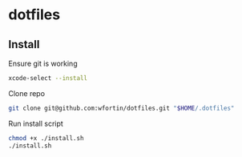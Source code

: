 # dotfiles

## Install

Ensure git is working
```sh
xcode-select --install
```

Clone repo
```sh
git clone git@github.com:wfortin/dotfiles.git "$HOME/.dotfiles"
```

Run install script
```sh
chmod +x ./install.sh
./install.sh
```
